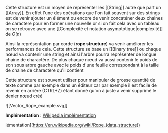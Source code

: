Cette structure est un moyen de représenter les [[String]] autre que part un [[Array]]. En effet l'une des opérations que l'on fait souvent sur des strings est de venir ajouter un élément ou encore de venir concaténer deux chaines de caractère pour en former une nouvelle or si on fait cela avec un tableau on se retrouve avec une [[Complexité et notation asymptotique|complexité]] de $O(n)$

Ainsi la représentation par corde (**rope structure**) va venir améliorer les performances de cela.
Cette structure se base un [[Binary tree]] ou chaque nœud va contenir une string et ainsi l'arbre pourra représenter de longue chaine de charactère.
De plus chaque nœud va aussi contenir le poids de son sous arbre gauche avec le poids d'une feuille correspondant à la taille de chaine de charactère qu'il contient

Cette structure est souvent utiliser pour manipuler de grosse quantité de texte comme par exemple dans un éditeur car par exemple il est facile de revenir en arrière (CTRL+Z) étant donné qu'on à juste a venir supprimé le denier nœud créé

![[Vector_Rope_example.svg]]

**Implémentation** : [Wikipedia implémentation](https://en.wikipedia.org/wiki/Rope_(data_structure))

lémentation](https://en.wikipedia.org/wiki/Rope_(data_structure))

